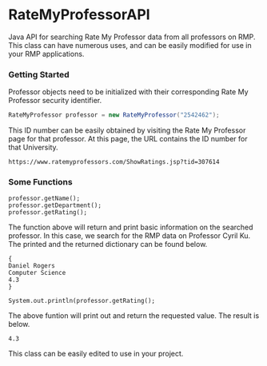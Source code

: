 # RateMyProfessorAPI
Java API for searching Rate My Professor data from all professors on RMP. This class can have numerous uses, and can be easily modified for use in your RMP applications.

### Getting Started

Professor objects need to be initialized with their corresponding Rate My Professor security identifier. 

```Java
RateMyProfessor professor = new RateMyProfessor("2542462");
```
This ID number can be easily obtained by visiting the Rate My Professor page for that professor. At this page, the URL contains the ID number for that University. 

```url
https://www.ratemyprofessors.com/ShowRatings.jsp?tid=307614
```
### Some Functions

```
professor.getName();
professor.getDepartment();
professor.getRating();
```
The function above will return and print basic information on the searched professor. In this case, we search for the RMP data on Professor Cyril Ku. The printed and the returned dictionary can be found below.

```
{
Daniel Rogers
Computer Science
4.3
}
```

```
System.out.println(professor.getRating();  
```
The above funtion will print out and return the requested value. The result is below.

```
4.3
```
This class can be easily edited to use in your project.
